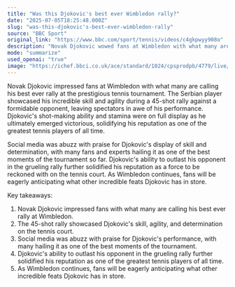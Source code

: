```yaml
---
title: "Was this Djokovic's best ever Wimbledon rally?"
date: "2025-07-05T18:25:48.000Z"
slug: "was-this-djokovic's-best-ever-wimbledon-rally"
source: "BBC Sport"
original_link: "https://www.bbc.com/sport/tennis/videos/c4gkpwyy908o"
description: "Novak Djokovic wowed fans at Wimbledon with what many are calling his best ever rally, showcasing his skill and agility in a 45-shot exchange. Social media was filled with praise for Djokovic's performance, solidifying his reputation as one of the greatest tennis players of all time. As the tournament continues, fans eagerly await to see what other incredible feats Djokovic has in store."
mode: "summarize"
used_openai: "true"
image: "https://ichef.bbci.co.uk/ace/standard/1024/cpsprodpb/4779/live/38325af0-59cc-11f0-9074-8989d8c97d87.jpg"
---
```


Novak Djokovic impressed fans at Wimbledon with what many are calling his best ever rally at the prestigious tennis tournament. The Serbian player showcased his incredible skill and agility during a 45-shot rally against a formidable opponent, leaving spectators in awe of his performance. Djokovic's shot-making ability and stamina were on full display as he ultimately emerged victorious, solidifying his reputation as one of the greatest tennis players of all time.

Social media was abuzz with praise for Djokovic's display of skill and determination, with many fans and experts hailing it as one of the best moments of the tournament so far. Djokovic's ability to outlast his opponent in the grueling rally further solidified his reputation as a force to be reckoned with on the tennis court. As Wimbledon continues, fans will be eagerly anticipating what other incredible feats Djokovic has in store.

Key takeaways:
1. Novak Djokovic impressed fans with what many are calling his best ever rally at Wimbledon.
2. The 45-shot rally showcased Djokovic's skill, agility, and determination on the tennis court.
3. Social media was abuzz with praise for Djokovic's performance, with many hailing it as one of the best moments of the tournament.
4. Djokovic's ability to outlast his opponent in the grueling rally further solidified his reputation as one of the greatest tennis players of all time.
5. As Wimbledon continues, fans will be eagerly anticipating what other incredible feats Djokovic has in store.